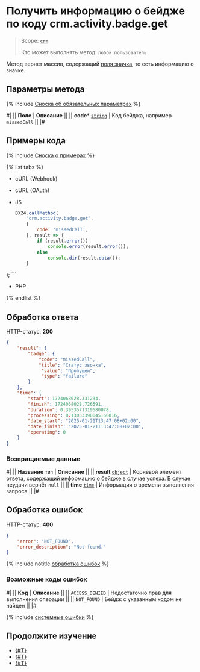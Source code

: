 # Получить информацию о бейдже по коду crm.activity.badge.get

> Scope: [`crm`](../../../../../scopes/permissions.md)
>
> Кто может выполнять метод: `любой пользователь`

Метод вернет массив, содержащий [поля значка](./index.md#поля-записи-о-бейдже), то есть информацию о значке.

## Параметры метода

{% include [Сноска об обязательных параметрах](../../../../../../_includes/required.md) %}


#|
|| **Поле** | **Описание** ||
|| **code***
[`string`](../../../../../data-types.md) | Код бейджа, например `missedCall` ||
|#

## Примеры кода

{% include [Сноска о примерах](../../../../../../_includes/examples.md) %}

{% list tabs %}
- cURL (Webhook)

- cURL (OAuth)

- JS
    ```js
    BX24.callMethod(
        "crm.activity.badge.get",
        {
            code: 'missedCall',
        }, result => {
            if (result.error())
                console.error(result.error());
            else
                console.dir(result.data());
        }    
);
    ```
- PHP

{% endlist %}

## Обработка ответа

HTTP-статус: **200**

```json
{
    "result": {
        "badge": {
            "code": "missedCall",
            "title": "Статус звонка",
             "value": "Пропущен",
             "type": "failure"
        }
    },
    "time": {
        "start": 1724068028.331234,
        "finish": 1724068028.726591,
        "duration": 0.3953571319580078,
        "processing": 0.13033390045166016,
        "date_start": "2025-01-21T13:47:08+02:00",
        "date_finish": "2025-01-21T13:47:08+02:00",
        "operating": 0
    }
}
```

### Возвращаемые данные

#|
|| **Название**
`тип` | **Описание** ||
|| **result**
[`object`](../../../../data-types.md) | Корневой элемент ответа, содержащий информацию о бейдже в случае успеха. В случае неудачи вернёт `null` ||
|| **time**
[`time`](../../../../data-types.md) | Информация о времени выполнения запроса ||
|#

## Обработка ошибок

HTTP-статус: **400**

```json
{
    "error": "NOT_FOUND",
    "error_description": "Not found."
}
```

{% include notitle [обработка ошибок](../../../../../../_includes/error-info.md) %}

### Возможные коды ошибок

#|
|| **Код** | **Описание** ||
|| `ACCESS_DENIED` | Недостаточно прав для выполнения операции ||
|| `NOT_FOUND` | Бейдж с указанным кодом не найден ||
|#

{% include [системные ошибки](../../../../../../_includes/system-errors.md) %}

## Продолжите изучение

- [{#T}](./crm-activity-badge-add.md)
- [{#T}](./crm-activity-badge-list.md)
- [{#T}](./crm-activity-badge-delete.md)
